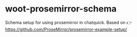 # woot-prosemirror-schema
Schema setup for using prosemirror in chatquick. Based on 👉 https://github.com/ProseMirror/prosemirror-example-setup/ 
